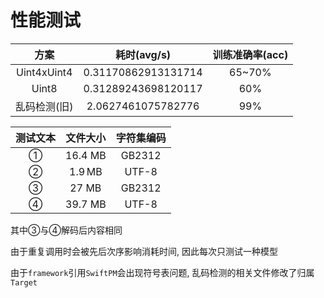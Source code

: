 # 性能测试

方案 | 耗时(avg/s) | 训练准确率(acc)
:--:|:--:|:--:
Uint4xUint4 | 0.31170862913131714 | 65~70%
Uint8 | 0.31289243698120117 | 60%
乱码检测(旧) | 2.0627461075782776 | 99%

测试文本 | 文件大小 | 字符集编码
:--:|:--:|:--:
 ① | 16.4 MB | GB2312
 ② | 1.9 MB | UTF-8
 ③ | 27 MB | GB2312
 ④ | 39.7 MB | UTF-8

其中③与④解码后内容相同

由于重复调用时会被先后次序影响消耗时间, 因此每次只测试一种模型

由于`framework`引用`SwiftPM`会出现符号表问题, 乱码检测的相关文件修改了归属`Target`
